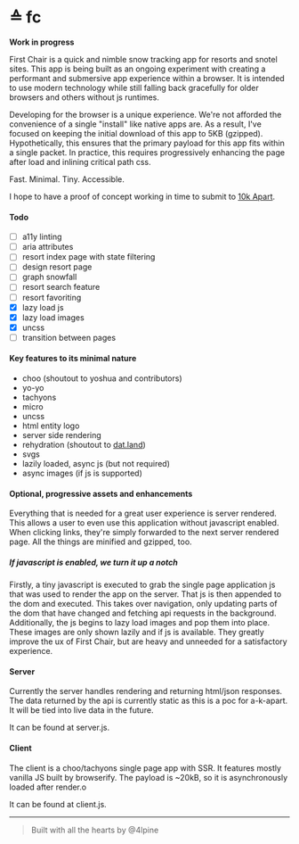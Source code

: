 # ≙ fc

__Work in progress__

First Chair is a quick and nimble snow tracking app for resorts and snotel sites.
This app is being built as an ongoing experiment with creating a performant and submersive app experience within a browser.
It is intended to use modern technology while still falling back gracefully for older browsers and others without js runtimes.

Developing for the browser is a unique experience. We're not afforded the convenience of a single "install" like native apps are.
As a result, I've focused on keeping the initial download of this app to 5KB (gzipped).
Hypothetically, this ensures that the primary payload for this app fits within a single packet.
In practice, this requires progressively enhancing the page after load and inlining critical path css.

Fast. Minimal. Tiny. Accessible.

I hope to have a proof of concept working in time to submit to [10k Apart](https://a-k-apart.com/).

#### Todo

- [ ] a11y linting
- [ ] aria attributes
- [ ] resort index page with state filtering
- [ ] design resort page
- [ ] graph snowfall
- [ ] resort search feature
- [ ] resort favoriting
- [X] lazy load js
- [X] lazy load images
- [X] uncss
- [ ] transition between pages

#### Key features to its minimal nature

- choo (shoutout to yoshua and contributors)
- yo-yo
- tachyons
- micro
- uncss
- html entity logo
- server side rendering
- rehydration (shoutout to [dat.land](https://github.com/datproject/dat.land/blob/master/client/js/models/app-rehydrator.js))
- svgs
- lazily loaded, async js (but not required)
- async images (if js is supported)

#### Optional, progressive assets and enhancements

Everything that is needed for a great user experience is server rendered.
This allows a user to even use this application without javascript enabled.
When clicking links, they're simply forwarded to the next server rendered page.
All the things are minified and gzipped, too.

##### If javascript _is_ enabled, we turn it up a notch

Firstly, a tiny javascript is executed to grab the single page application js that was used to render the app on the server.
That js is then appended to the dom and executed.
This takes over navigation, only updating parts of the dom that have changed and fetching api requests in the background.
Additionally, the js begins to lazy load images and pop them into place.
These images are only shown lazily and if js is available.
They greatly improve the ux of First Chair, but are heavy and unneeded for a satisfactory experience.

#### Server

Currently the server handles rendering and returning html/json responses.
The data returned by the api is currently static as this is a poc for a-k-apart.
It will be tied into live data in the future.

It can be found at server.js.

#### Client

The client is a choo/tachyons single page app with SSR.
It features mostly vanilla JS built by browserify.
The payload is ~20kB, so it is asynchronously loaded after render.o

It can be found at client.js.

***

> Built with all the hearts by @4lpine
